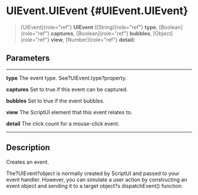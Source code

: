 UIEvent.UIEvent {#UIEvent.UIEvent}
===============

> [UIEvent]{role="ref"} **UIEvent** ([String]{role="ref"} **type**,
> [Boolean]{role="ref"} **captures**, [Boolean]{role="ref"} **bubbles**,
> [Object]{role="ref"} **view**, [Number]{role="ref"} **detail**)

Parameters
----------

  -------------- --------------------------------------------------
  **type**       The event type. See?UIEvent.type?property.

  **captures**   Set to true if this event can be captured.

  **bubbles**    Set to true if the event bubbles.

  **view**       The ScriptUI element that this event relates to.

  **detail**     The click count for a mouse-click event.
  -------------- --------------------------------------------------

Description
-----------

Creates an event.

The?UIEvent?object is normally created by ScriptUI and passed to your
event handler. However, you can simulate a user action by constructing
an event object and sending it to a target object?s dispatchEvent()
function.
